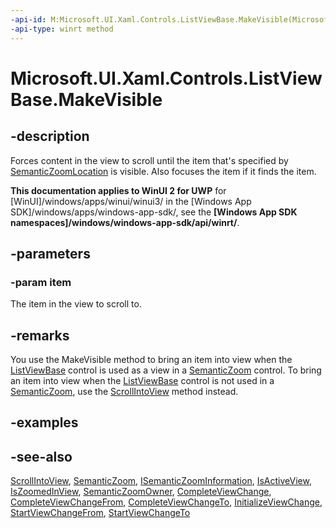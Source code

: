 ```yaml
---
-api-id: M:Microsoft.UI.Xaml.Controls.ListViewBase.MakeVisible(Microsoft.UI.Xaml.Controls.SemanticZoomLocation)
-api-type: winrt method
---
```


<!-- Method syntax
public void MakeVisible(Windows.UI.Xaml.Controls.SemanticZoomLocation item)
-->

# Microsoft.UI.Xaml.Controls.ListViewBase.MakeVisible

## -description
Forces content in the view to scroll until the item that's specified by [SemanticZoomLocation](semanticzoomlocation.md) is visible. Also focuses the item if it finds the item.

**This documentation applies to WinUI 2 for UWP** for [WinUI]/windows/apps/winui/winui3/ in the [Windows App SDK]/windows/apps/windows-app-sdk/, see the **[Windows App SDK namespaces]/windows/windows-app-sdk/api/winrt/**.

## -parameters
### -param item
The item in the view to scroll to.

## -remarks
You use the MakeVisible method to bring an item into view when the [ListViewBase](listviewbase.md) control is used as a view in a [SemanticZoom](semanticzoom.md) control. To bring an item into view when the [ListViewBase](listviewbase.md) control is not used in a [SemanticZoom](semanticzoom.md), use the [ScrollIntoView](listviewbase_scrollintoview_632406320.md) method instead.

## -examples

## -see-also
[ScrollIntoView](listviewbase_scrollintoview_632406320.md), [SemanticZoom](semanticzoom.md), [ISemanticZoomInformation](isemanticzoominformation.md), [IsActiveView](listviewbase_isactiveview.md), [IsZoomedInView](listviewbase_iszoomedinview.md), [SemanticZoomOwner](listviewbase_semanticzoomowner.md), [CompleteViewChange](listviewbase_completeviewchange_1917507883.md), [CompleteViewChangeFrom](listviewbase_completeviewchangefrom_996733196.md), [CompleteViewChangeTo](listviewbase_completeviewchangeto_400609881.md), [InitializeViewChange](listviewbase_initializeviewchange_1165335344.md), [StartViewChangeFrom](listviewbase_startviewchangefrom_1194830824.md), [StartViewChangeTo](listviewbase_startviewchangeto_1278247285.md)
